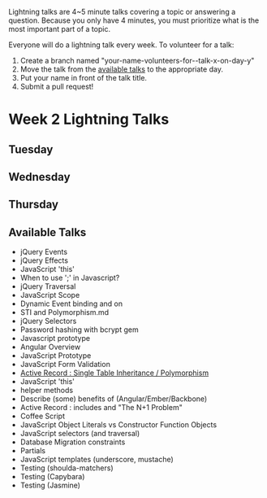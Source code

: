 Lightning talks are 4~5 minute talks covering a topic or answering a question.
Because you only have 4 minutes, you must prioritize what is the most important
part of a topic.

Everyone will do a lightning talk every week. To volunteer for a talk:

1. Create a branch named "your-name-volunteers-for--talk-x-on-day-y"
2. Move the talk from the [available talks](#availabl-talks) to the appropriate
   day.
3. Put your name in front of the talk title.
4. Submit a pull request!


# Week 2 Lightning Talks

## Tuesday


## Wednesday

## Thursday

## Available Talks

* jQuery Events
* jQuery Effects
* JavaScript 'this'
* When to use ';' in Javascript?
* jQuery Traversal
* JavaScript Scope
* Dynamic Event binding and on
* STI and Polymorphism.md
* jQuery Selectors
* Password hashing with bcrypt gem
* Javascript prototype
* Angular Overview
* JavaScript Prototype
* JavaScript Form Validation
* [Active Record : Single Table Inheritance / Polymorphism](STI_and_Polymorphism.md)
* JavaScript 'this'
* helper methods
* Describe (some) benefits of (Angular/Ember/Backbone)
* Active Record : includes and "The N+1 Problem"
* Coffee Script
* JavaScript Object Literals vs Constructor Function Objects
* JavaScript selectors (and traversal)
* Database Migration constraints
* Partials
* JavaScript templates (underscore, mustache)
* Testing (shoulda-matchers)
* Testing (Capybara)
* Testing (Jasmine)



